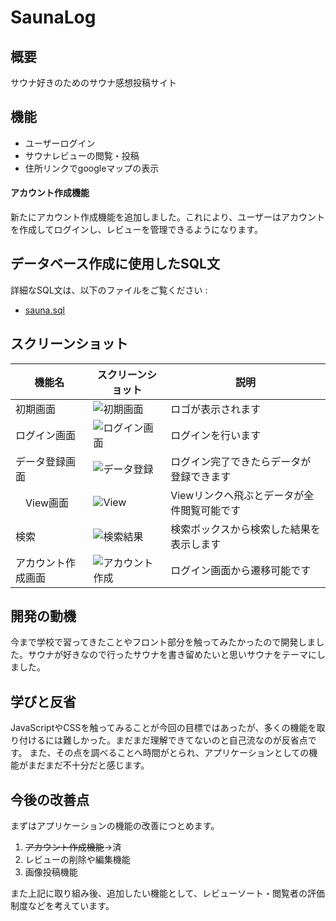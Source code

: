 # SaunaLog

## 概要
サウナ好きのためのサウナ感想投稿サイト

## 機能
- ユーザーログイン
- サウナレビューの閲覧・投稿
- 住所リンクでgoogleマップの表示

#### アカウント作成機能
新たにアカウント作成機能を追加しました。これにより、ユーザーはアカウントを作成してログインし、レビューを管理できるようになります。

## データベース作成に使用したSQL文
 詳細なSQL文は、以下のファイルをご覧ください :
 - [sauna.sql](sauna.sql)

## スクリーンショット

|   機能名      | スクリーンショット                             | 説明                   |
|-------------|----------------------------------------------|------------------------|
|  初期画面  |![初期画面](https://github.com/user-attachments/assets/77b76da0-c502-4401-88a7-d107a2b8dd8c)| ロゴが表示されます |
|  ログイン画面  | ![ログイン画面](https://github.com/user-attachments/assets/e49e98ba-53ca-4d73-ac94-6d3c7d89e3b2) | ログインを行います |
|  データ登録画面  |![データ登録](https://github.com/user-attachments/assets/04937313-4e71-4572-a046-3dfceed5355d) | ログイン完了できたらデータが登録できます |
| 　View画面  | ![View](https://github.com/user-attachments/assets/d6f87bd9-accd-4566-990d-2e7f2bf18d6f)　| Viewリンクへ飛ぶとデータが全件閲覧可能です |
|  検索  | ![検索結果](https://github.com/user-attachments/assets/68a0c4eb-a63b-43a4-9bc4-7e8308ea6c0e) | 検索ボックスから検索した結果を表示します |
| アカウント作成画面 | ![アカウント作成](https://github.com/user-attachments/assets/3229449e-f213-4c88-9081-b73d43d09a1f) | ログイン画面から遷移可能です |

## 開発の動機
今まで学校で習ってきたことやフロント部分を触ってみたかったので開発しました。サウナが好きなので行ったサウナを書き留めたいと思いサウナをテーマにしました。

## 学びと反省
JavaScriptやCSSを触ってみることが今回の目標ではあったが、多くの機能を取り付けるには難しかった。まだまだ理解できてないのと自己流なのが反省点です。
また、その点を調べることへ時間がとられ、アプリケーションとしての機能がまだまだ不十分だと感じます。

## 今後の改善点
 まずはアプリケーションの機能の改善につとめます。
 1. ~~アカウント作成機能~~→済
 2. レビューの削除や編集機能
 3. 画像投稿機能

また上記に取り組み後、追加したい機能として、レビューソート・閲覧者の評価制度などを考えています。
 

